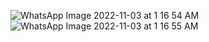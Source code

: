 ![WhatsApp Image 2022-11-03 at 1 16 54 AM](https://user-images.githubusercontent.com/56400384/199588596-8ab7d796-a553-404b-842f-bc540421f3ec.jpeg)
![WhatsApp Image 2022-11-03 at 1 16 55 AM](https://user-images.githubusercontent.com/56400384/199588604-5ae819dc-2609-4d3b-b114-dbc58f74c448.jpeg)
